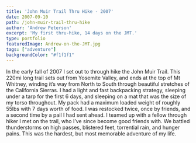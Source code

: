 ```yaml
---
title: 'John Muir Trail Thru Hike - 2007'
date: 2007-09-10
path: /john-muir-trail-thru-hike
author: 'Andrew Peterson'
excerpt: 'My first thru-hike, 14 days on the JMT.'
type: portfolio
featuredImage: Andrew-on-the-JMT.jpg
tags: ["adventure"]
backgroundColor: "#f1f1f1"
---
```

In the early fall of 2007 I set out to through hike the John Muir Trail. This 220mi long trail sets out from Yosemite Valley, and ends at the top of Mt Whitney, winding it’s way from North to South through beautiful stretches of the California Sierras. I had a light and fast backpacking strategy, sleeping under a tarp for the first 6 days, and sleeping on a mat that was the size of my torso throughout. My pack had a maximum loaded weight of roughly 55lbs with 7 days worth of food. I was restocked twice, once by friends, and a second time by a pail I had sent ahead. I teamed up with a fellow through hiker I met on the trail, who I’ve since become good friends with. We battled thunderstorms on high passes, blistered feet, torrential rain, and hunger pains. This was the hardest, but most memorable adventure of my life.